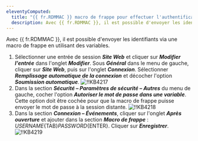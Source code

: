 ```yaml
---
eleventyComputed:
  title: "{{ fr.RDMMAC }} macro de frappe pour effectuer l'authentification"
  description: Avec {{ fr.RDMMAC }}, il est possible d'envoyer les identifiants via une macro de frappe en utilisant des variables.
---
```

Avec {{ fr.RDMMAC }}, il est possible d'envoyer les identifiants via une macro de frappe en utilisant des variables.

1. Sélectionner une entrée de session ***Site Web*** et cliquer sur ***Modifier l'entrée*** dans l'onglet ***Modifier***. Sous ***Général*** dans le menu de gauche, cliquer sur ***Site Web***, puis sur l'onglet ***Connexion***. Sélectionner ***Remplissage automatique de la connexion*** et décocher l'option ***Soumission automatique***.
![!!KB4217](https://cdnweb.devolutions.net/docs/docs_en_kb_KB4217.png)
1. Dans la section ***Sécurité – Paramètres de sécurité – Autres*** du menu de gauche, cocher l'option ***Autoriser le mot de passe dans une variable***. Cette option doit être cochée pour que la macro de frappe puisse envoyer le mot de passe à la session distante.
![!!KB4218](https://cdnweb.devolutions.net/docs/docs_en_kb_KB4218.png)
1. Dans la section ***Connexion – Événements***, cliquer sur l'onglet ***Après ouverture*** et ajouter dans la section ***Macro de frappe*** : $USERNAME${TAB}$PASSWORD${ENTER}. Cliquer sur ***Enregistrer***.
![!!KB4219](https://cdnweb.devolutions.net/docs/docs_en_kb_KB4219.png)